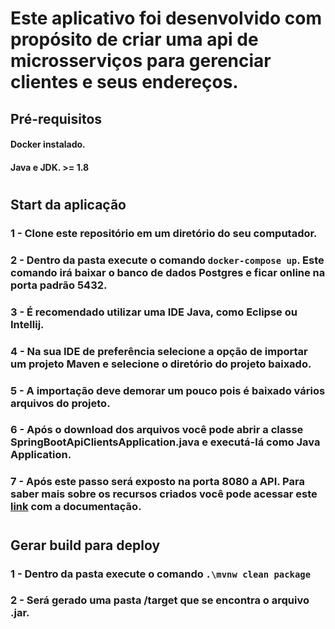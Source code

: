 # Este aplicativo foi desenvolvido com propósito de criar uma api de microsserviços para gerenciar clientes e seus endereços.
## Pré-requisitos
#### Docker instalado.
#### Java e JDK. >= 1.8
#
## Start da aplicação
### 1 - Clone este repositório em um diretório do seu computador.
### 2 - Dentro da pasta execute o comando `docker-compose up`. Este comando irá baixar o banco de dados Postgres e ficar online na porta padrão 5432.
### 3 - É recomendado utilizar uma IDE Java, como Eclipse ou Intellij.
### 4 - Na sua IDE de preferência selecione a opção de importar um projeto Maven e selecione o diretório do projeto baixado.
### 5 - A importação deve demorar um pouco pois é baixado vários arquivos do projeto.
### 6 - Após o download dos arquivos você pode abrir a classe SpringBootApiClientsApplication.java e executá-lá como Java Application.
### 7 - Após este passo será exposto na porta 8080 a API. Para saber mais sobre os recursos criados você pode acessar este [link](https://documenter.getpostman.com/view/1354700/Tz5p6yNY#c66510cf-849a-49c7-ba89-40fbd737378e) com a documentação.
#
## Gerar build para deploy
### 1 - Dentro da pasta execute o comando `.\mvnw clean package`
### 2 - Será gerado uma pasta /target que se encontra o arquivo .jar.
#
